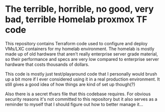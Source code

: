 # The terrible, horrible, no good, very bad, terrible Homelab proxmox TF code

This repository contains Terraform code used to configure and deploy VMs/LXC containers for my homelab environment. The homelab is mostly made up of old hardware that aren't really enterprise server grade material, so their performance and specs are very low compared to enterprise server hardware that costs thousands of dollars.

This code is mostly just test/playaround code that I personally would brush up a bit more if I ever considered using it in a real production environment. It still gives a good idea of how things are kind of set up though(?)


Also there is a secret tfvars file that this codebase requires. For obvious security reasons it's not committed to this repository but it also serves as a reminder to myself that I should figure out how to better manage it...


